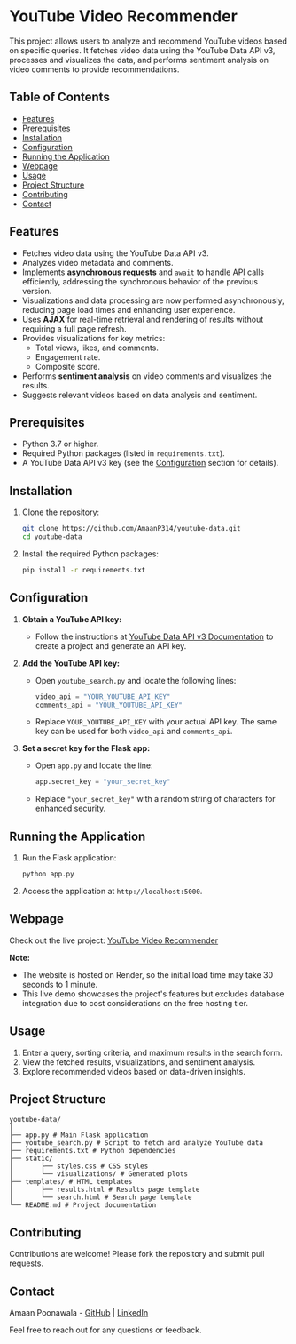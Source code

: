 # YouTube Video Recommender

This project allows users to analyze and recommend YouTube videos based on specific queries. It fetches video data using the YouTube Data API v3, processes and visualizes the data, and performs sentiment analysis on video comments to provide recommendations.

## Table of Contents
- [Features](#features)
- [Prerequisites](#prerequisites)
- [Installation](#installation)
- [Configuration](#configuration)
- [Running the Application](#running-the-application)
- [Webpage](#webpage)
- [Usage](#usage)
- [Project Structure](#project-structure)
- [Contributing](#contributing)
- [Contact](#contact)

## Features
- Fetches video data using the YouTube Data API v3.
- Analyzes video metadata and comments.
- Implements **asynchronous requests** and `await` to handle API calls efficiently, addressing the synchronous behavior of the previous version.
- Visualizations and data processing are now performed asynchronously, reducing page load times and enhancing user experience.
- Uses **AJAX** for real-time retrieval and rendering of results without requiring a full page refresh.
- Provides visualizations for key metrics:
  - Total views, likes, and comments.
  - Engagement rate.
  - Composite score.
- Performs **sentiment analysis** on video comments and visualizes the results.
- Suggests relevant videos based on data analysis and sentiment.

## Prerequisites
- Python 3.7 or higher.
- Required Python packages (listed in `requirements.txt`).
- A YouTube Data API v3 key (see the [Configuration](#configuration) section for details).

## Installation
1. Clone the repository:
    ```bash
    git clone https://github.com/AmaanP314/youtube-data.git
    cd youtube-data
    ```
2. Install the required Python packages:
    ```bash
    pip install -r requirements.txt
    ```

## Configuration
1. **Obtain a YouTube API key:**
   - Follow the instructions at [YouTube Data API v3 Documentation](https://developers.google.com/youtube/v3/getting-started) to create a project and generate an API key.

2. **Add the YouTube API key:**
   - Open `youtube_search.py` and locate the following lines:
     ```python
     video_api = "YOUR_YOUTUBE_API_KEY"
     comments_api = "YOUR_YOUTUBE_API_KEY"
     ```
   - Replace `YOUR_YOUTUBE_API_KEY` with your actual API key. The same key can be used for both `video_api` and `comments_api`.

3. **Set a secret key for the Flask app:**
   - Open `app.py` and locate the line:
     ```python
     app.secret_key = "your_secret_key"
     ```
   - Replace `"your_secret_key"` with a random string of characters for enhanced security.

## Running the Application
1. Run the Flask application:
    ```bash
    python app.py
    ```
2. Access the application at `http://localhost:5000`.

## Webpage
Check out the live project: [YouTube Video Recommender](https://youtube-data-analysis-n32d.onrender.com)

**Note:**
- The website is hosted on Render, so the initial load time may take 30 seconds to 1 minute.
- This live demo showcases the project's features but excludes database integration due to cost considerations on the free hosting tier.

## Usage
1. Enter a query, sorting criteria, and maximum results in the search form.
2. View the fetched results, visualizations, and sentiment analysis.
3. Explore recommended videos based on data-driven insights.

## Project Structure
    youtube-data/
    │
    ├── app.py # Main Flask application
    ├── youtube_search.py # Script to fetch and analyze YouTube data
    ├── requirements.txt # Python dependencies
    ├── static/
    │       ├── styles.css # CSS styles
    │       └── visualizations/ # Generated plots
    ├── templates/ # HTML templates
    │       ├── results.html # Results page template
    │       └── search.html # Search page template
    └── README.md # Project documentation

## Contributing
Contributions are welcome! Please fork the repository and submit pull requests.

## Contact
Amaan Poonawala - [GitHub](https://github.com/amaanp314) | [LinkedIn](https://www.linkedin.com/in/amaan-poonawala)

Feel free to reach out for any questions or feedback.
